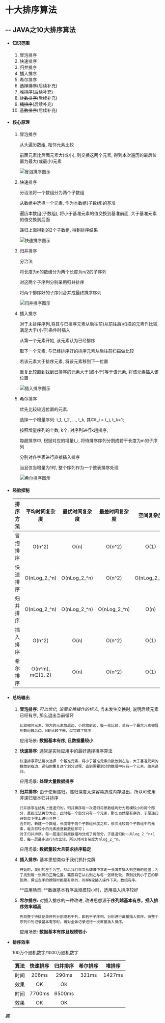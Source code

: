 # 十大排序算法

## -- JAVA之10大排序算法

- #### **知识范围**

  1. 冒泡排序
  2. 快速排序
  3. 归并排序
  4. 插入排序
  5. 希尔排序
  6. ~~选择排序~~(后续补充)
  7. ~~堆排序~~(后续补充)
  8. ~~计数排序~~(后续补充)
  9. ~~桶排序~~(后续补充)
  10. ~~基数排序~~(后续补充)

- #### **核心原理**

  1. 冒泡排序

     从头遍历数组, 相邻元素比较

     前面元素比后面元素大(或小), 则交换这两个元素, 得到本次遍历的最后位置为最大(或最小)元素

     ![冒泡排序图示](https://images2017.cnblogs.com/blog/849589/201710/849589-20171015223238449-2146169197.gif)

  2. 快速排序

     分治法将一个数组分为两个子数组

     从数组中选择一个元素, 作为本数组(子数组)的基准

     遍历本数组(子数组), 将小于基准元素的值交换到基准前面, 大于基准元素的值交换到后面

     递归上面得到的2个子数组, 得到排序结果

     ![快速排序图示](https://images2017.cnblogs.com/blog/849589/201710/849589-20171015230936371-1413523412.gif)

  3. 归并排序

     分治法

     将长度为n的数组分为两个长度为n/2的子序列

     对这两个子序列分别采用归并排序

     将两个排序好的子序列合并成最终排序序列

     ![归并排序图示](https://images2017.cnblogs.com/blog/849589/201710/849589-20171015230557043-37375010.gif)

  4. 插入排序

     对于未排序序列,将其与已排序元素从后往前(从前往后)扫描的元素作比较, 满足大于(小于)条件时插入

     从第一个元素开始, 该元素认为已经排序

     取下一个元素, 与已经排序好的排序元素从后往前扫描做比较

     若该元素大于排序元素, 将该元素移到下一位置

     重复比较直到找到已排序的元素大于(或小于)等于该元素, 将该元素插入该位置

     ![插入排序图示](https://images2017.cnblogs.com/blog/849589/201710/849589-20171015225645277-1151100000.gif)

  5. 希尔排序

     优先比较较远位置的元素.

     选择一个增量序列: t_1, t_2, ..., t_k, 其中t_i > t_j, t_k=1; 

     按照增量序列的个数, k个, 对序列进行k趟排序;

     每趟排序中, 根据对应的增量t_i, 将待排序序列分割成若干长度为m的子序列

     分别对各字表进行直接插入排序

     当且仅当增量为1时, 整个序列作为一个整表排序处理

     ![希尔排序图示](https://images2018.cnblogs.com/blog/849589/201803/849589-20180331170017421-364506073.gif)

- #### **经验探秘**

  | 排序方法 | 平均时间复杂度          | 最优时间复杂度      | 最差时间复杂度      | 空间复杂度        | 稳定性 |
  |:----:|:----------------:|:------------:|:------------:|:------------:|:---:|
  | 冒泡排序 | O(n^2)           | O(n)         | O(n^2)       | O(1)         | 稳定  |
  | 快速排序 | O(nLog_2_^n)     | O(nLog_2_^n) | O(n^2)       | O(nLog_2_^n) | 不稳定 |
  | 归并排序 | O(nLog_2_^n)     | O(nLog_2_^n) | O(nLog_2_^n) | O(n)         | 稳定  |
  | 插入排序 | O(n^2)           | O(n)         | O(n^2)       | O(1)         | 稳定  |
  | 希尔排序 | O(n^m), m∈[1, 2) | O(n)         | O(n^2)       | O(1)         | 不稳定 |

- #### **总结输出**

  1. **冒泡排序**: *可以优化, 设置交换操作的标志*, 当未发生交换时, 说明后续元素已经有序, 那么退出当前循环

     ```
     比较相邻元素，将大的元素放后边，小的放前边，每一轮比较，总有一个最大元素被冒到数组最后边。N轮比较下来，就完成了排序
     ```

     应用场景: **数据基本有序, 且数据量较小**

  2. **快速排序**: 通常是实际应用中的最好选择排序算法

     ```
     快速排序算法每次选择一个基准元素，将小于基准元素的数放到左边，大于基准元素的数放到右边，递归的重复这个划分过程，直到需要划分的数组中只有一个元素，结束递归。
     ```

     应用场景: **处理大量数据排序**

  3. **归并排序:** 由于使用递归，递归深度太深容易造成内存溢出，所以可使用非递归版本归并排序

     ```
     归并排序在结构上是递归的，归并排序每一次递归将原数组均分为规模较小的两个部分，直到无法再分为止，此时每一个部分只有一个元素，那么自然是有序的，于是递归开始自下往上进行合并； 
     合并时，新建一个数组，长度等于两个子数组长度之和，依次比较两个子数组中的元素，每次将较小的元素放进新数组即可； 
     对于归并排序，每一层递归将原数组均分成了两部分，于是递归树一共log_2_^n+1层，每一层最多进行n次比较，所以时间复杂度为nlog_2_^n。
     ```

     应用场景: **数据量较大且要求排序稳定**

  4. **插入排序:** 基本思想类似于我们抓扑克牌

     ```
     开始时，我们的左手为空，然后我们每次从牌堆中拿走一张牌并插入到正确的位置；为了找到每一张牌的正确位置，需要将它从右到左与每一张牌比较，直到找到小于它的那张牌，保证左手的牌随时都是有序的，同样N轮插入操作下来，数组有序。
     ```

     **应用场景: **数据基本有序且规模较小时，选用插入排序较好

  5. **希尔排序:** 对插入排序的一种改进, 改进思想源于**序列越基本有序，插入排序效率越高**

     ```
     先将整个待排记录序列分割成若干列，即若干子序列，分别进行直接插入排序，待整个序列中的记录基本有序时，再对全体记录进行一次直接插入排序。
     ```

     应用场景: **数据基本有序且规模较小**

- **排序效率**

  100万个随机数字/1000万随机数字

  | 算法  | 快速排序   | 归并排序   | 希尔排序  | 堆排序    |
  |:---:|:------:|:------:|:-----:|:------:|
  | 时间  | 206ms  | 290ms  | 321ms | 1427ms |
  | 效果  | OK     | OK     |       |        |
  | 时间  | 7700ms | 6500ms |       |        |
  | 效果  | OK     | OK     |       |        |

**_完_**
